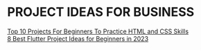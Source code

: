 # PROJECT IDEAS FOR BUSINESS

[Top 10 Projects For Beginners To Practice HTML and CSS Skills](https://www.geeksforgeeks.org/top-10-projects-for-beginners-to-practice-html-and-css-skills/)<br>
[8 Best Flutter Project Ideas for Beginners in 2023](https://medium.com/javarevisited/5-flutter-projects-for-beginners-to-learn-app-development-b581e6cdae19)
